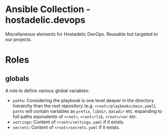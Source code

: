 Ansible Collection - hostadelic.devops
======================================

Miscellaneous elements for Hostadelic DevOps. Reusable but targeted to our
projects.

# Roles

## globals

A role to define various global variables:

- `paths`: Considering the playbook is one level deeper in the directory
  hierarchy than the root repository (e.g. `<root>/playbooks/main.yaml`),
  `paths` will contain variables as `prefix`, `libdir`, `datadir` etc. expanding
  to full paths equivalents of `<root>`, `<root>/lib`, `<root>/var` etc.
- `settings`: Content of `<root>/settings.yaml` if it exists.
- `secrets`: Content of `<root>/secrets.yaml` if it exists.
